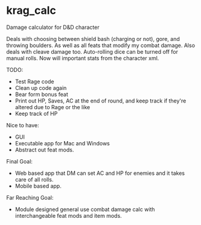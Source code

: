 krag_calc
================

Damage calculator for D&amp;D character

Deals with choosing between shield bash (charging or not), gore, and throwing boulders. As well as all feats 
that modify my combat damage. Also deals with cleave damage too. Auto-rolling dice can be turned off for 
manual rolls. Now will important stats from the character xml.

TODO:
* Test Rage code
* Clean up code again
* Bear form bonus feat
* Print out HP, Saves, AC at the end of round, and keep track if they're altered due to Rage or the like
* Keep track of HP

Nice to have:
* GUI
* Executable app for Mac and Windows
* Abstract out feat mods.

Final Goal:
* Web based app that DM can set AC and HP for enemies and it takes care of all rolls.
* Mobile based app.

Far Reaching Goal:
* Module designed general use combat damage calc with interchangeable feat mods and item mods.  
